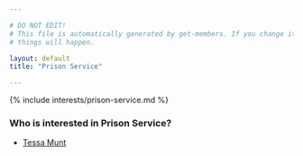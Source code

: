 ```yaml
---

# DO NOT EDIT!
# This file is automatically generated by get-members. If you change it, bad
# things will happen.

layout: default
title: "Prison Service"

---
```


{% include interests/prison-service.md %}

### Who is interested in Prison Service?


* [Tessa Munt](members/tessa-munt.html)
